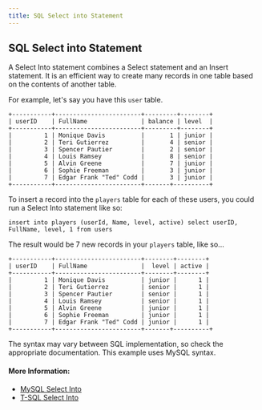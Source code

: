 ```yaml
---
title: SQL Select into Statement
---
```

## SQL Select into Statement

A Select Into statement combines a Select statement and an Insert statement. It is an efficient way to create many records in one table based on the contents of another table.

For example, let's say you have this `user` table.

```text
+-----------+------------------------+---------+--------+
| userID    | FullName               | balance | level  |
+-----------+------------------------+---------+--------+
|         1 | Monique Davis          |       1 | junior |
|         2 | Teri Gutierrez         |       4 | senior |
|         3 | Spencer Pautier        |       2 | senior |
|         4 | Louis Ramsey           |       8 | senior |
|         5 | Alvin Greene           |       7 | junior |
|         6 | Sophie Freeman         |       3 | junior |
|         7 | Edgar Frank "Ted" Codd |       3 | junior |
+-----------+------------------------+-------+----------+
```

To insert a record into the `players` table for each of these users, you could run a Select Into statement like so:

`insert into players (userId, Name, level, active) select userID, FullName, level, 1 from users`

The result would be 7 new records in your `players` table, like so...

```text
+-----------+------------------------+--------+--------+
| userID    | FullName               |  level | active |
+-----------+------------------------+--------+--------+
|         1 | Monique Davis          | junior |      1 |
|         2 | Teri Gutierrez         | senior |      1 |
|         3 | Spencer Pautier        | senior |      1 |
|         4 | Louis Ramsey           | senior |      1 |
|         5 | Alvin Greene           | junior |      1 |
|         6 | Sophie Freeman         | junior |      1 |
|         7 | Edgar Frank "Ted" Codd | junior |      1 |
+-----------+------------------------+-------+----------+
```

The syntax may vary between SQL implementation, so check the appropriate documentation. This example uses MySQL syntax.

#### More Information:
* [MySQL Select Into](https://dev.mysql.com/doc/refman/5.7/en/ansi-diff-select-into-table.html)
* [T-SQL Select Into](https://docs.microsoft.com/en-us/sql/t-sql/queries/select-into-clause-transact-sql)


